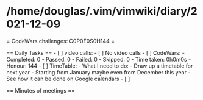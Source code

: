 # /home/douglas/.vim/vimwiki/diary/2021-12-09

= CodeWars challenges: C0P0F0S0H144 =

== Daily Tasks ==
    - [ ] video calls:
        - [ ] No video calls
    - [ ] CodeWars:
		- Completed: 0
		- Passed: 0
		- Failed: 0
		- Skipped: 0
		- Time taken: 0h0m0s
		- Honour: 144
	- [ ] TimeTable:
		- What I need to do:
			- Draw up a timetable for next year
			- Starting from January maybe even from December this year
			- See how it can be done on Google calendars
	- [ ] 

== Minutes of meetings ==

